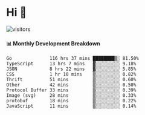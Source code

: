 # Hi 👋
 
![visitors](https://visitor-badge.glitch.me/badge?page_id=sorcererxw.sorcererx)

#### 📊 Monthly Development Breakdown

<!--START_SECTION:waka-->
```text
Go              116 hrs 37 mins ████████▒░ 81.50%
TypeScript      13 hrs 7 mins   ▓░░░░░░░░░ 9.18%
JSON            8 hrs 22 mins   ▓░░░░░░░░░ 5.85%
CSS             1 hr 10 mins    ▒░░░░░░░░░ 0.82%
Thrift          51 mins         ▒░░░░░░░░░ 0.60%
Other           42 mins         ▒░░░░░░░░░ 0.50%
Protocol Buffer 33 mins         ▒░░░░░░░░░ 0.39%
Image (svg)     28 mins         ▒░░░░░░░░░ 0.33%
protobuf        18 mins         ▒░░░░░░░░░ 0.22%
JavaScript      11 mins         ▒░░░░░░░░░ 0.14%
```
<!--END_SECTION:waka-->
